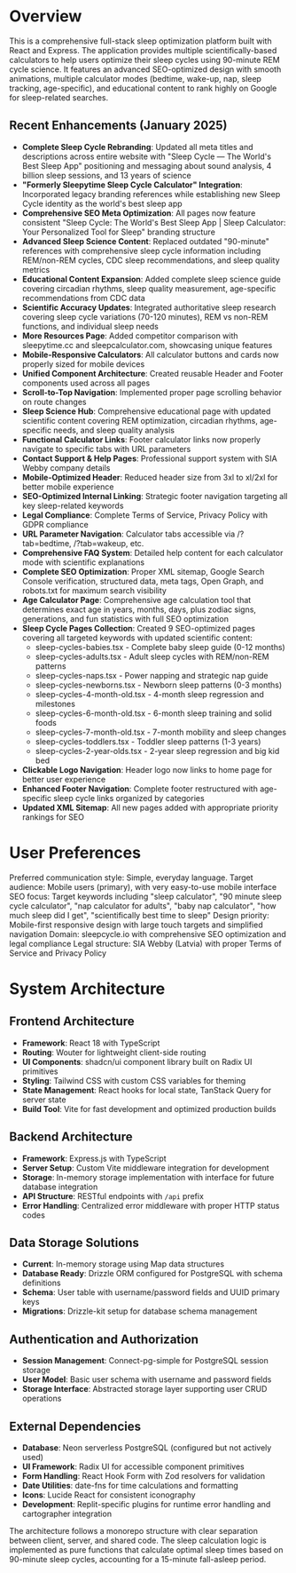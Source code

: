 # Overview

This is a comprehensive full-stack sleep optimization platform built with React and Express. The application provides multiple scientifically-based calculators to help users optimize their sleep cycles using 90-minute REM cycle science. It features an advanced SEO-optimized design with smooth animations, multiple calculator modes (bedtime, wake-up, nap, sleep tracking, age-specific), and educational content to rank highly on Google for sleep-related searches.

## Recent Enhancements (January 2025)
- **Complete Sleep Cycle Rebranding**: Updated all meta titles and descriptions across entire website with "Sleep Cycle — The World's Best Sleep App" positioning and messaging about sound analysis, 4 billion sleep sessions, and 13 years of science
- **"Formerly Sleepytime Sleep Cycle Calculator" Integration**: Incorporated legacy branding references while establishing new Sleep Cycle identity as the world's best sleep app
- **Comprehensive SEO Meta Optimization**: All pages now feature consistent "Sleep Cycle: The World's Best Sleep App | Sleep Calculator: Your Personalized Tool for Sleep" branding structure
- **Advanced Sleep Science Content**: Replaced outdated "90-minute" references with comprehensive sleep cycle information including REM/non-REM cycles, CDC sleep recommendations, and sleep quality metrics
- **Educational Content Expansion**: Added complete sleep science guide covering circadian rhythms, sleep quality measurement, age-specific recommendations from CDC data
- **Scientific Accuracy Updates**: Integrated authoritative sleep research covering sleep cycle variations (70-120 minutes), REM vs non-REM functions, and individual sleep needs
- **More Resources Page**: Added competitor comparison with sleepytime.cc and sleepcalculator.com, showcasing unique features
- **Mobile-Responsive Calculators**: All calculator buttons and cards now properly sized for mobile devices
- **Unified Component Architecture**: Created reusable Header and Footer components used across all pages
- **Scroll-to-Top Navigation**: Implemented proper page scrolling behavior on route changes
- **Sleep Science Hub**: Comprehensive educational page with updated scientific content covering REM optimization, circadian rhythms, age-specific needs, and sleep quality analysis
- **Functional Calculator Links**: Footer calculator links now properly navigate to specific tabs with URL parameters
- **Contact Support & Help Pages**: Professional support system with SIA Webby company details
- **Mobile-Optimized Header**: Reduced header size from 3xl to xl/2xl for better mobile experience
- **SEO-Optimized Internal Linking**: Strategic footer navigation targeting all key sleep-related keywords
- **Legal Compliance**: Complete Terms of Service, Privacy Policy with GDPR compliance
- **URL Parameter Navigation**: Calculator tabs accessible via /?tab=bedtime, /?tab=wakeup, etc.
- **Comprehensive FAQ System**: Detailed help content for each calculator mode with scientific explanations
- **Complete SEO Optimization**: Proper XML sitemap, Google Search Console verification, structured data, meta tags, Open Graph, and robots.txt for maximum search visibility
- **Age Calculator Page**: Comprehensive age calculation tool that determines exact age in years, months, days, plus zodiac signs, generations, and fun statistics with full SEO optimization
- **Sleep Cycle Pages Collection**: Created 9 SEO-optimized pages covering all targeted keywords with updated scientific content:
  - sleep-cycles-babies.tsx - Complete baby sleep guide (0-12 months)
  - sleep-cycles-adults.tsx - Adult sleep cycles with REM/non-REM patterns  
  - sleep-cycles-naps.tsx - Power napping and strategic nap guide
  - sleep-cycles-newborns.tsx - Newborn sleep patterns (0-3 months)
  - sleep-cycles-4-month-old.tsx - 4-month sleep regression and milestones
  - sleep-cycles-6-month-old.tsx - 6-month sleep training and solid foods
  - sleep-cycles-7-month-old.tsx - 7-month mobility and sleep changes
  - sleep-cycles-toddlers.tsx - Toddler sleep patterns (1-3 years)
  - sleep-cycles-2-year-olds.tsx - 2-year sleep regression and big kid bed
- **Clickable Logo Navigation**: Header logo now links to home page for better user experience
- **Enhanced Footer Navigation**: Complete footer restructured with age-specific sleep cycle links organized by categories
- **Updated XML Sitemap**: All new pages added with appropriate priority rankings for SEO

# User Preferences

Preferred communication style: Simple, everyday language.
Target audience: Mobile users (primary), with very easy-to-use mobile interface
SEO focus: Target keywords including "sleep calculator", "90 minute sleep cycle calculator", "nap calculator for adults", "baby nap calculator", "how much sleep did I get", "scientifically best time to sleep"
Design priority: Mobile-first responsive design with large touch targets and simplified navigation
Domain: sleepcycle.io with comprehensive SEO optimization and legal compliance
Legal structure: SIA Webby (Latvia) with proper Terms of Service and Privacy Policy

# System Architecture

## Frontend Architecture
- **Framework**: React 18 with TypeScript
- **Routing**: Wouter for lightweight client-side routing
- **UI Components**: shadcn/ui component library built on Radix UI primitives
- **Styling**: Tailwind CSS with custom CSS variables for theming
- **State Management**: React hooks for local state, TanStack Query for server state
- **Build Tool**: Vite for fast development and optimized production builds

## Backend Architecture
- **Framework**: Express.js with TypeScript
- **Server Setup**: Custom Vite middleware integration for development
- **Storage**: In-memory storage implementation with interface for future database integration
- **API Structure**: RESTful endpoints with `/api` prefix
- **Error Handling**: Centralized error middleware with proper HTTP status codes

## Data Storage Solutions
- **Current**: In-memory storage using Map data structures
- **Database Ready**: Drizzle ORM configured for PostgreSQL with schema definitions
- **Schema**: User table with username/password fields and UUID primary keys
- **Migrations**: Drizzle-kit setup for database schema management

## Authentication and Authorization
- **Session Management**: Connect-pg-simple for PostgreSQL session storage
- **User Model**: Basic user schema with username and password fields
- **Storage Interface**: Abstracted storage layer supporting user CRUD operations

## External Dependencies
- **Database**: Neon serverless PostgreSQL (configured but not actively used)
- **UI Framework**: Radix UI for accessible component primitives
- **Form Handling**: React Hook Form with Zod resolvers for validation
- **Date Utilities**: date-fns for time calculations and formatting
- **Icons**: Lucide React for consistent iconography
- **Development**: Replit-specific plugins for runtime error handling and cartographer integration

The architecture follows a monorepo structure with clear separation between client, server, and shared code. The sleep calculation logic is implemented as pure functions that calculate optimal sleep times based on 90-minute sleep cycles, accounting for a 15-minute fall-asleep period.